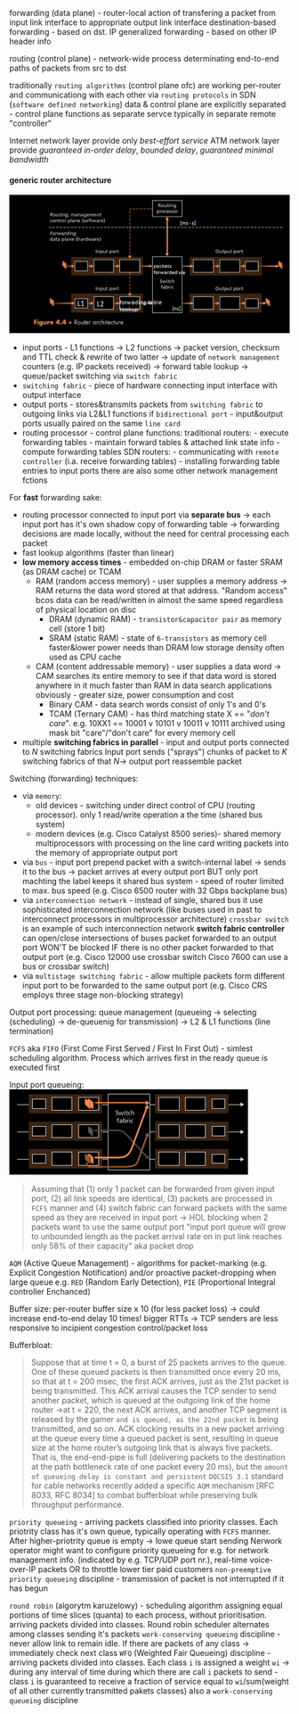 forwarding (data plane) - router-local action of transfering a packet from input link interface to appropriate output link interface
	destination-based forwarding - based on dst. IP
	generalized forwarding - based on other IP header info

routing (control plane) - network-wide process determinating end-to-end paths of packets from src to dst

traditionally `routing algorithms` (control plane ofc) are working per-router and communicationg with each other via `routing protocols`
in SDN (`software defined networking`) data & control plane are explicitly separated - control plane functions as separate servce typically in separate remote "controller"

Internet network layer provide only *best-effort service*
ATM network layer provide *guaranteed in-order delay*, *bounded delay*, *guaranteed minimal bandwidth*

#### generic router architecture

![forwarding router](./img/forwarding_router.png)
- input ports - L1 functions -> L2 functions -> packet version, checksum and TTL check & rewrite of two latter -> update of `network management` counters (e.g. IP packets received) -> forward table lookup -> queue/packet switching via `switch fabric`
- `switching fabric` - piece of hardware connecting input interface with output interface
- output ports - stores&transmits packets from `switching fabric` to outgoing links via L2&L1 functions
  if `bidirectional port` - input&output ports usually paired on the same `line card`
- routing processor - control plane functions:
	  traditional routers:
		  - execute forwarding tables
		  - maintain forward tables & attached link state info
		  - compute forwarding tables
	  SDN routers:
		  - communicating with `remote controller` (i.a. receive forwarding tables)
		  - installing forwarding table entries to input ports
there are also some other network management fctions

For **fast** forwarding sake:
- routing processor connected to input port via **separate bus** -> each input port has it's own shadow copy of forwarding table -> forwarding decisions are made locally, without the need for central processing each packet
- fast lookup algorithms (faster than linear)
- **low memory access times** - embedded on-chip DRAM or faster SRAM (as DRAM cache) or TCAM
	-  RAM (random access memory) - user supplies a memory address -> RAM returns the data word stored at that address.
		  "Random access" bcos data can be read/written in almost the same speed regardless of physical location on disc
		- DRAM (dynamic RAM) - `transistor&capacitor pair` as memory cell (store 1 bit)
		- SRAM (static RAM) - state of `6-transistors` as memory cell
			  faster&lower power needs than DRAM
			  low storage density
			  often used as CPU cache
	- CAM (content addressable memory) - user supplies a data word -> CAM searches its entire memory to see if that data word is stored anywhere in it
		  much faster than RAM in data search applications
		  obviously - greater size, power consumption and cost
		- Binary CAM - data search words consist of only 1's and 0's
		- TCAM (Ternary CAM) - has third matching state X == "*don't care*".
			  e.g. 10XX1 == 10001 v 10101 v 10011 v 10111
			  archived using mask bit "care"/"don't care" for every memory cell
- multiple **switching fabrics in parallel** - input and output ports connected to *N* switching fabrics
  Input port sends ("sprays") chunks of packet to *K* switching fabrics of that *N*-> output port reassemble packet

Switching (forwarding) techniques:
- via `memory`:
	- old devices - switching under direct control of CPU (routing processor).
	  only 1 read/write operation a the time (shared bus system)
	- modern devices (e.g. Cisco Catalyst 8500 series)- shared memory multiprocessors with processing on the line card writing packets into the memory of appropriate output port
- via `bus` - input port prepend packet with a switch-internal label -> sends it to the bus -> packet arrives at every output port BUT only port machting the label keeps it
  shared bus system - speed of router limited to max. bus speed
  (e.g. Cisco 6500 router with 32 Gbps backplane bus)
- via `interconnection network` - instead of single, shared bus it use sophisticated interconnection network (like buses used in past to interconnect processors in multiprocessor architecture)
  `crossbar switch` is an example of such interconnection network
  **switch fabric controller** can open/close intersections of buses
	  packet forwarded to an output port WON'T be blocked IF there is no other packet forwarded to that output port
(e.g. Cisco 12000 use crossbar switch
Cisco 7600 can use a bus or crossbar switch)
- via `multistage switching fabric` - allow multiple packets form different input port to be forwarded to the same output port
  (e.g. Cisco CRS employs three stage non-blocking strategy)

Output port processing:
queue management (queueing -> selecting (scheduling) -> de-queuenig for transmission) -> L2 & L1 functions (line termination)

`FCFS` aka `FIFO` (First Come First Served / First In First Out) - simlest scheduling algorithm. Process which arrives first in the ready queue is executed first

Input port queueing:
![input port queue](./img/input_queue.png)
>Assuming that (1) only 1 packet can be forwarded from given input port,  (2) all link speeds are identical, (3) packets are processed in `FCFS` manner and (4) switch fabric can forward packets with the same speed as they are received in input port -> HOL blocking when 2 packets want to use the same output port
 "input port queue will grow to unbounded length as the packet arrival rate on in put link reaches only 58% of their capacity" aka packet drop

`AQM` (Active Queue Management) - algorithms for packet-marking (e.g. Explicit Congestion Notification) and/or proactive packet-dropping when large queue
e.g. `RED` (Random Early Detection), `PIE` (Proportional Integral controller Enchanced)

Buffer size:
per-router buffer size x 10 (for less packet loss) -> could increase end-to-end delay 10 times!
bigger RTTs -> TCP senders are less responsive to incipient congestion control/packet loss

Bufferbloat:
> Suppose that at time t = 0, a burst of 25 packets arrives to the queue.
> One of these queued packets is then transmitted once every 20 ms, so that  at t = 200 msec, the first ACK arrives, just as the 21st packet is being transmitted.
> This ACK arrival causes the TCP sender to send another packet, which is queued at the outgoing link of the home router ->at t = 220, the next ACK arrives, and another TCP segment is released by the gamer `and is queued, as the 22nd packet` is being transmitted, and so on.
> ACK clocking results in a new packet arriving at the queue every time a queued packet is sent, resulting in queue size at the home router’s outgoing link that is always five packets.
> That is, the end-end-pipe is full (delivering packets to the destination at the path bottleneck rate of one packet every 20 ms), but the `amount of queueing delay is constant and persistent`
> `DOCSIS 3.1` standard for cable networks recently added a specific `AQM` mechanism [RFC 8033, RFC 8034] to combat bufferbloat while preserving bulk throughput performance.

`priority queueing` - arriving packets classified into priority classes. Each priotrity class has it's own queue, typically operating with `FCFS` manner. After higher-priotrity queue is empty -> lowe queue start sending
Nerwork operator might want to configure priority queueing for e.g. for network management info. (indicated by e.g. TCP/UDP port nr.), real-time voice-over-IP packets OR to throttle lower tier paid customers
`non-preemptive priority queueing` discipline - transmission of packet is not interrupted if it has begun

`round robin` (algorytm karuzelowy) - scheduling algorithm assigning equal portions of time slices (quanta) to each process, without prioritisation.
arriving packets divided into classes. Round robin scheduler alternates among classes sending it's packets
`work-conserving queueing` discipline - never allow link to remain idle. If there are packets of any class -> immediately check next class
`WFQ` (Weighted Fair Queueing) discipline - arriving packets divided into classes.
Each class `i` is assigned a weight `wi` -> during any interval of time during which there are call `i` packets to send - class `i` is guaranteed to receive a fraction of service equal to `wi`/sum(weight of all other currently transmitted pakets classes)
also a `work-conserving queueing` discipline